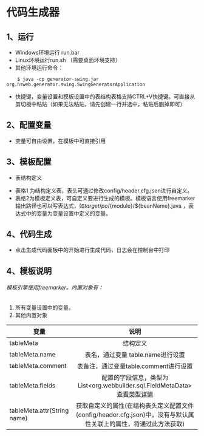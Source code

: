 # 代码生成器
## 1、运行
* Windows环境运行 run.bar
* Linux环境运行run.sh （需要桌面环境支持）
* 其他环境运行命令：
``` shell
    $ java -cp generator-swing.jar org.hsweb.generator.swing.SwingGeneratorApplication
```

* 快捷键，变量设置和模板设置中的表结构表格支持CTRL+V快捷键。可直接从剪切板中粘贴（如果无法粘贴，请先创建一行并选中，粘贴后删掉即可）
## 2、配置变量
* 变量可自由设置，在模板中可直接引用

## 3、模板配置
* 表结构定义
- 表格1 为结构定义表，表头可通过修改config/header.cfg.json进行自定义。
- 表格2为模板定义表，可自定义要进行生成的模板。模板语言使用freemarker
输出路径也可以写表达式，如${target}/po/${module}/${beanName}.java ，表 	达式中的变量为变量设置中定义的变量。
## 4、代码生成
* 点击生成代码面板中的开始进行生成代码，日志会在控制台中打印
## 4、模板说明
###### 模板引擎使用freemarker。内置对象有：
1. 所有变量设置中的变量。
2. 其他内置对象
 
|               变量                 |            说明                        | 
| -----------------------------------|:--------------------------------------:| 
| tableMeta                          | 结构定义                                     | 
| tableMeta.name                     | 表名，通过变量 table.name进行设置|
| tableMeta.comment                  | 表备注，通过变量table.comment进行设置 |
| tableMeta.fields                   | 配置的字段信息，类型为 List<org.webbuilder.sql.FieldMetaData>  [查看类型详情](https://github.com/hs-web/webbuilder/blob/master/wb-sql-util/src/main/java/org/webbuilder/sql/FieldMetaData.java)                  |
| tableMeta.attr(String name)        |获取自定义的属性(在结构表头定义配置文件(config/header.cfg.json)中，没有与默认属性关联上的属性，将通过此方法获取)               |